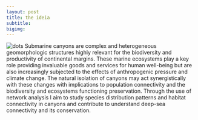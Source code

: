 ```yaml
---
layout: post
title: the ideia
subtitle: 
bigimg:
---
```


![dots](flopesdematos.github.io/img/0bcb81_0cc2e159f0844411beb6f8c80ea9d22a~mv2.gif)
Submarine canyons are complex and heterogeneous geomorphologic structures highly relevant for the biodiversity and productivity 
of continental margins. These marine ecosystems play a key role providing invaluable goods and services for human well-being but 
are also increasingly subjected to the effects of anthropogenic pressure and climate change. The natural isolation of canyons may 
act synergistically with these changes with implications to population connectivity and the biodiversity and ecosystems functioning
preservation. Through the use of network analysis I aim to study species distribution patterns and habitat connectivity in canyons
and contribute to understand deep-sea connectivity and its conservation.


